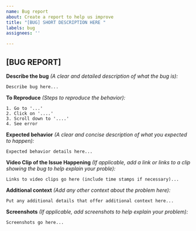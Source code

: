 ```yaml
---
name: Bug report
about: Create a report to help us improve
title: "[BUG] SHORT DESCRIPTION HERE "
labels: bug
assignees: ''

---
```


## [BUG REPORT]


**Describe the bug** *(A clear and detailed description of what the bug is):*

    Describe bug here...

**To Reproduce** *(Steps to reproduce the behavior):*
  
    1. Go to '...'
    2. Click on '....'
    3. Scroll down to '....'
    4. See error

**Expected behavior** *(A clear and concise description of what you expected to happen):*

    Expected behavior details here...

**Video Clip of the Issue Happening** *(If applicable, add a link or links to a clip showing the bug to help explain your proble):*
    
    Links to video clips go here (include time stamps if necessary)...

**Additional context** *(Add any other context about the problem here):*
    
    Put any additional details that offer additional context here...
    
**Screenshots** *(If applicable, add screenshots to help explain your problem):*
   
    Screenshots go here...


